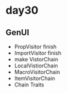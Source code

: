 # day30

## GenUI

- PropVisitor finish
- ImportVisitor finish
- make VistorChain
- LocalVistiorChain
- MacroVisitorChain
- ItemVisitorChain
- Chain Traits